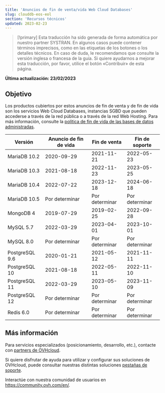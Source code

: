 ```yaml
---
title: 'Anuncios de fin de venta/vida Web Cloud Databases'
slug: clouddb-eos-eol
section: 'Recursos técnicos'
updated: 2023-02-23
---
```


> [!primary]
> Esta traducción ha sido generada de forma automática por nuestro partner SYSTRAN. En algunos casos puede contener términos imprecisos, como en las etiquetas de los botones o los detalles técnicos. En caso de duda, le recomendamos que consulte la versión inglesa o francesa de la guía. Si quiere ayudarnos a mejorar esta traducción, por favor, utilice el botón «Contribuir» de esta página.
>

**Última actualización: 23/02/2023**

## Objetivo

Los productos cubiertos por estos anuncios de fin de venta y de fin de vida son los servicios Web Cloud Databases, instancias SGBD que pueden accederse a través de la red pública o a través de la red Web Hosting.
Para más información, consulte la [política de fin de vida de las bases de datos administradas](../managed-db-life-cycle-policy/).

|Versión|Anuncio de fin de vida|Fin de venta|Fin de soporte|
|---|---|---|---|
|MariaDB 10.2|2020-09-29|2021-11-21|2022-05-23|
|MariaDB 10.3|2021-08-18|2022-11-23|2023-05-25|
|MariaDB 10.4|2022-07-22|2023-12-18|2024-06-18|
|MariaDB 10.5|Por determinar|Por determinar|Por determinar|
|MongoDB 4|2019-07-29|2019-02-25|2022-09-28|
|MySQL 5.7|2022-03-29|2023-04-01|2023-10-01|
|MySQL 8.0|Por determinar|Por determinar|Por determinar|
|PostgreSQL 9.6|2020-01-21|2021-05-12|2021-11-11|
|PostgreSQL 10|2021-08-18|2022-05-11|2022-11-10|
|PostgreSQL 11|2022-03-29|2023-05-10|2023-11-09|
|PostgreSQL 12|Por determinar|Por determinar|Por determinar|
|Redis 6.0|Por determinar|Por determinar|Por determinar|

## Más información

Para servicios especializados (posicionamiento, desarrollo, etc.), contacte con [partners de OVHcloud](https://partner.ovhcloud.com/es-es/).

Si quiere disfrutar de ayuda para utilizar y configurar sus soluciones de OVHcloud, puede consultar nuestras distintas soluciones [pestañas de soporte](https://www.ovhcloud.com/es-es/support-levels/).

Interactúe con nuestra comunidad de usuarios en <https://community.ovh.com/en/>.
